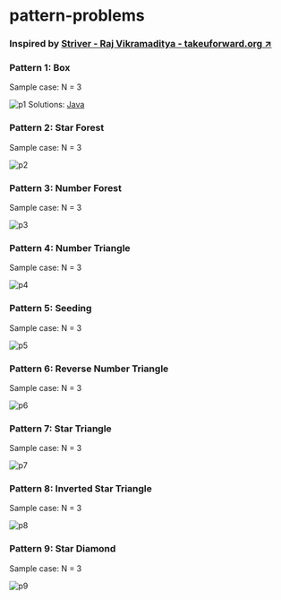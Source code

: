 # pattern-problems
### Inspired by [Striver - Raj Vikramaditya - takeuforward.org ↗️](https://takeuforward.org/)

### Pattern 1: Box
Sample case: N = 3

![p1](https://takeuforward.org/wp-content/uploads/2022/08/P1.png)
Solutions: [Java](https://github.com/uzayr-iqbal-hamid/pattern-problems/blob/main/Pattern%201%3A%20Box)

### Pattern 2: Star Forest
Sample case: N = 3

![p2](https://takeuforward.org/wp-content/uploads/2022/08/P2.png)

### Pattern 3: Number Forest
Sample case: N = 3

![p3](https://takeuforward.org/wp-content/uploads/2022/08/P3.png)

### Pattern 4: Number Triangle
Sample case: N = 3

![p4](https://takeuforward.org/wp-content/uploads/2022/08/P4.png)

### Pattern 5: Seeding
Sample case: N = 3

![p5](https://takeuforward.org/wp-content/uploads/2022/08/P5.png)

### Pattern 6: Reverse Number Triangle
Sample case: N = 3

![p6](https://takeuforward.org/wp-content/uploads/2022/08/P6.png)

### Pattern 7: Star Triangle
Sample case: N = 3

![p7](https://takeuforward.org/wp-content/uploads/2022/08/P7.png)

### Pattern 8: Inverted Star Triangle
Sample case: N = 3

![p8](https://takeuforward.org/wp-content/uploads/2022/08/P8.png)

### Pattern 9: Star Diamond
Sample case: N = 3

![p9](https://takeuforward.org/wp-content/uploads/2022/08/P9.png)
